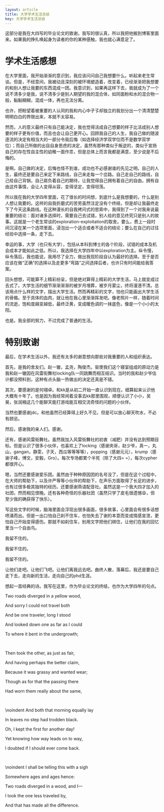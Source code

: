 ```yaml
---
layout: article
title: 大学学术生活总结
key: 大学学术生活总结
---
```


这部分是我在大四写的毕业论文的致谢。我写的很认真，所以我把他搬到博客里面来。如果我的挣扎唤起身为读者的你的某种感触，我也就心满意足了。
<!-- 
# 学术生活总结

大四下。这个时间节点着实适合写学术生活上的总结。过早嫌不完整，过晚嫌不及时。虽然用文字暴露自己从我个人角度上讲会让我觉得有些害羞，但是不论是从我有点傲娇的性子出发，抑或是利用文字的力量，从一个相对客观的第三人称正视自己直面自己审查自己的角度出发，这份总结，要写。

然而，我内心深处的文学的酸水，可能已经被这四年碱性的教育磨蚀掉不少。虽然很想像我最喜欢的演员张译一样，写出那种先以树立四道墙起，以在中间下点温和的毛毛雨承，以在其中下一场暴雨或者冰雹转，最终以把墙拆掉合，从而做到那种“白茫茫大地真干净”，“观众醒来发现自己还在原地”的漂亮的艺术效果，但是我的故事既不精彩，又没有能吸引住人的一壶带着冰鱼的酸甜可口的葡萄酿（小说《唐砖》梗）。于是我只能尽力写，诸君多包涵。

身为走竞赛路线，拿到政策，来到北大的一员，起初我是有那么一点子想变成那种故事中的主角，别人家的孩子的野望的。而且由于我个人的口味就是喜欢那种偏难的东西（没挑战的东西很容易让我失去兴趣，比如说一些水课），所以我选择了，概括来说，就是尽可能选更困难的课的选课宗旨。这个选课宗旨贯穿了我整个大学四年的课堂，并且除了选到少数几门坑GPA的课以外，这个宗旨让我受益匪浅。

大一印象最深的课，首推胡俊峰老师的计算概论。细细想来，计算概论当然是要介绍现在最重要的，对我们的生活产生深刻影响的算法，而不是成为C语言概论。这部分胡老师完成的实在是很好。可以说是完全开拓视野的一门课。其次自然是邵嗣烘老师的数学分析。邵老师的三学期数学分析虽然对我而言很伤GPA，但是让我明白数学这种东西，内容背后的弯弯绕绕是最有趣的，也是最能体现“品味”的东西，从而让我想都不敢想的喜欢上了数学。

大二开始有了几个关键性的抉择。首先是找王立威老师，希望在他手下做研究，可惜出于GPA，以及预期一周学习时长不够长的原因，未能如愿。随后，找到了刘家瑛老师，正式开始走向科研道路。在这里特别感谢一下刘老师和杨文瀚。刘老师的性格不仅非常好，和我非常合拍，而且属于那种把着手教的老师；杨文瀚学长虽然话不多，但是在科研方面给了我成吨多的有用建议，让我少走不少弯路。然而由于计算机楼实在是离寝室过于远的原因，科研进展缓慢，本来想在大二下想投CVPR的一篇工作，宣布凉凉。现在想来，那次的submission应该是最有希望的一次。在漫长的rebuttal和recycle的循环中，我渐渐的失去了对low level image processing的兴趣。一方面的原因可以用不踏实来形容（当然肯定也有凉凉的影响）。我个人觉得，这方面的研究一大特点是工程的重要性比研究的重要性高，而且还高不少。而且，这个研究方向的工程不像工程更像玄学。另一方面的原因是我觉得这种试错-碰到好模型-开始编故事的模式让我非常非常不爽。这种研究的背后，展现出的不是深刻的insight，而是比拼算力的重复老川东。我更希望遇到的研究是从high-level上，最好是在theoretical-level上找到凭依，提出解决方法，然后利用实验做验证。这种first-principle的想法虽然有点危险，不过...我喜欢:smirk:

大二有点后悔的一件事是选择了经双而不是数双。经双我修了24学分，最终给我的感觉就是，经济学非常非常让人心里面不踏实，不够persuasive。课程一旦让我不感兴趣我是绝对不会多去上课的:angry:。

到了大三，我开始正式盘算转方向的事情。可惜，本来像跟着樊文飞老师做研究的，申了爱丁堡的暑研，然而樊老师却来了北大开暑期课，刚好没遇见。这种阴差阳错让我遇到了Boris。Boris实在是一个非常好的老头，另外带着我的Ph.D.，也就是Priyank，实在也是一个非常好的人。这种好可以说是体现在方方面面了。在方法论上，这两人真的可以说是悉心指导了；在如何选校上，Priyank给了我一个非常棒的方法，Boris甚至直接给了我一个list。在申请过程中，我也好几次麻烦他们帮我check诸如文书啊选校啊这类可以说是细碎冗长的东西，他们没有丝毫不耐。唯一的遗憾是研究时长仅仅只有2个月，而且回北大以后爱丁堡那边的服务器就不能用了，导致科研只做了一半，不够完整。

大三下的时候，在刘老师的建议，以及我个人在网络课上对许辰人老师的了解下（疯狂安利许老师的网络课，课程有挑战性，覆盖面广，学分高，给分好，完美！），我找到了许辰人老师，表示希望加入他们组。那个时间点应该是一个很敏感的时间点了。很感谢刘老师的建议，也感谢许老师收下了我，让我正式走向了系统向网络向的科研道路。从开始进许老师组到现在，大约6到7个月的有效科研时间，我从入手这套系统，到和其他小伙伴合作第一个project，到自己lead一个project，离不开许老师**以身作则**（这里必须加粗）的肝和有力的push，以及王璞瑞，吴越，梁博，曹浩威，冯立磊，陈国俊，徐燮阳等各个小伙伴的支持和帮助。没有他们的帮助，我无法完成这篇毕业论文。 -->

# 学术生活感想

在大学里面，我开始渐渐的意识到，我应该问问自己我想要什么。听起来老生常谈。但是，不经意间，我被动且深刻的被环境塑造着，改变着，已经渐渐把我想要的和别人想让我要的东西混成一团。我意识到，如果再这样下去，我就成为了一个说不清多少是我，说不清多少是别人期望的我的混合体，如同面粉和水的混合物一般，黏黏糊糊，混成一体，再也无法分离。

也许，把盼望着被重要的人认同的我和内心中孑孓却独立的我划分出一个清清楚楚明明白白的界限出来，本就不太容易。

然而，人的意义最终只有自己能决定，我也觉得活成自己想要的样子比活成别人想要的样子更有价值，而且也会让自己更开心。回顾我自己的人生，我自己做的随波逐流的决定有相当大的一部分令我后悔（如选择经济学双学位而不是数学双学位）；而自己所做的出自自身思虑的决定，虽然有那种类似于叛逆的，类似于宣扬自己的存在性自主性的幼稚一面作祟，但是总体上而言我都是满意，至少说是不后悔的。

是啊。自己做的决定，后悔也怪不到谁，成功也不必感谢谁的先见之明。自己的人生，最终还是要自己来定下来路线，自己来走每一个岔路。自己走自己的路线，自己给自己背锅，自己肩负着自己的期待，让我觉得自己拥有着自己的自由。拥有自由这件事情，会让人变得从容，变得坚定，变得坦荡。

所以我在我的大学四年里面，花了很长的时间想，到底什么是我想要的，什么是别人想让我要的。这样的自我折磨式的苦劳虽然注定没有个终结，但是却让我最终走下了今天这条路线。在这种漫长的自我拷问式的思索中，我得到了一个对我来说最重要的结论：面对诸多选择时，需要自己去试错，别人给的意见终究只是别人的故事。这就是一个老生常谈的exploration-exploitation的取舍。要么，费上一段时间沉浸在某一个选项里面，浸泡出一个适合或者不适合的结论；要么在自己的过往经验中选择一条，走下去。

幸运的事，大学（也只有大学），包括从本科到博士的各个阶段，试错的成本及机会成本才能如此之低。所以，我选择在大学四年中以exploration为主。纵令慢，纵令落后，我也能说，我用尽了全力，做出我现阶段自认为最好的选择。至于是否应该在做“正确”的选择以及走更多“弯路”之间选择后者，也许只有时间能给我答案。

回头想想，可能算不上精彩纷呈，但是绝对算得上精彩的大学生活，马上就变成过去式了。大学生活的细节渐渐渐渐的被岁月埋葬，被岁月蒙尘，终将漫漶不清。总该用点什么样的文字，描出大学生活。然而再精彩的文字，怕也只能画出大学生活的骨骼。至于具体的血肉，就让他在我心里渐渐挥发吧。像老照片一样，随着时间的流逝，饱和度越变越低，最终泛黄，变成暖色调的一抹底色，像是一个小小的太阳。

也是。我全部的努力，不过完成了普通的生活。


# 特别致谢

最后，在学术生活以外，我还有太多的谢意想向那些对我重要的人和组织表达。

首先，是我的舍友们。赵一辙，孟尧，陶俊杰。驱使我们这个寝室组成的原动力是我和赵一辙因在风雷街舞社locking队一同跳舞而相互结识。当时的我和赵少爷估计都没预料到，这种有点头脑一热做出的决定还真是不错。

其次，要感谢的是何翊卓。和kk是从初二开始一直认识到现在。细算起来认识他大概有十年了。也是因为我经常闲着没事去kk那里围观，顺便认识了小小，吴昊，张润楠这几个能聊天能打游戏能互相交流奇怪的问题的小伙伴。

当然也要感谢jdc。和他虽然已经算得上好久不见，但是可以放心聊天吹水，不必有顾忌。

然后，感谢我的亲人们。感谢。

还有，感谢风雷街舞社。虽然我加入风雷街舞社的初衷（减肥）并没有达到预期目标。但是认识了很多小伙伴，也喜欢上了locking（感谢央哥，赵少爷，真一，丸山，gangan，静雯，子天，西瓜等等等等），popping（感谢元元），krump（感谢子峰，博文，安毅，Gro）。每次专场都累个半死（除了大四= =），每次cypher都很开心。

嗯，当然还要感谢爱乐团。虽然由于种种原因团的名号没了，但是在这个过程中，在大师的帮助下，以及许严等等小伙伴的帮助下，在声乐方面取得了长足的进步，也有过很多极其独特的经历。还要感谢燕语配音社。虽然这是一个我大四才加入的社团，然而相见恨晚。还有各种奇怪的乐器社团（虽然只学了皮毛很遗憾:weary:，但至少我的确获得了快乐）。

写这些文字的时候，脑海里面会浮现出很多画面，很多故事，心里面会有很多话想喷涌而出。但是一出口怕自己刹不住车，也怕失去了谢的本意而变成情感宣泄，更怕自己开始变得感伤。那就不如刹住车，别用文字把他们绑住，让他们在我的回忆里当一个自由鸟。

我留不住的。

我留不住的。

我留不住的。

让他们走吧。让他们飞吧。让他们离我远去吧。曲终人散，落幕后，我还是要自己走下去，走向新的生活，走向自己的phd生涯。

想起一首经典的诗。我写在这里，作为毕业论文的终结，也作为大学四年的句点。

Two roads diverged in a yellow wood,

And sorry I could not travel both

And be one traveler, long I stood

And looked down one as far as I could

To where it bent in the undergrowth;

<br/>


Then took the other, as just as fair,

And having perhaps the better claim,

Because it was grassy and wanted wear;

Though as for that the passing there

Had worn them really about the same,

<br/>

\noindent And both that morning equally lay

In leaves no step had trodden black.

Oh, I kept the first for another day!

Yet knowing how way leads on to way,

I doubted if I should ever come back.

<br/>

\noindent I shall be telling this with a sigh

Somewhere ages and ages hence:

Two roads diverged in a wood, and I—

I took the one less traveled by,

And that has made all the difference.

